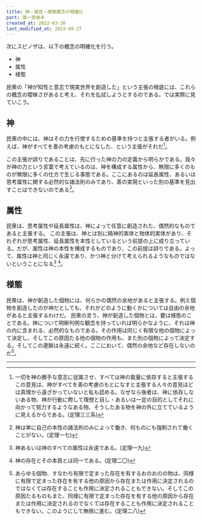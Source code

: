 ```yaml
---
title: 神・属性・様態概念の明確化
part: 第一部後半
created_at: 2022-03-30
last_modified_at: 2023-09-27
---
```


次にスピノザは、以下の概念の明確化を行う。

- 神
- 属性
- 様態

民衆の「神が知性と意志で現実世界を創造した」という主張の根底には、これらの概念の曖昧さがあると考え、それを払拭しようとするのである。では実際に見ていこう。

## 神

民衆の中には、神はその力を行使するための基準を持つと主張する者がいる。例えば、神がすべてを善の考慮のもとになした、という主張がそれだ[^ref1]。

[^ref1]:一切を神の勝手な意志に従属させ、すべては神の裁量に依存すると主張するこの意見は、神がすべてを善の考慮のもとになすと主張する人々の意見ほどは真理から遠ざかっていないと私も認める。なぜなら後者は、神に依存しないある物、神が行動に際して理想と目し・あるいは一定の目的としてそれに向かって努力するようなある物、そうしたある物を神の外に立てているように見えるからである。(定理三三系)

この主張が誤りであることは、先に行った神の力の定義から明らかである。我々が神の力という言葉で考えているのは、神を構成する属性から、無限に多くのものが無限に多くの仕方で生じる事態である。ここにあるのは延長属性、あるいは思考属性に関する必然的な諸法則のみであり、善の実現といった別の基準を見出すことはできないのである[^ref2]。

[^ref2]:神は単に自己の本性の諸法則のみによって働き、何ものにも強制されて働くことがない。(定理一七)

## 属性

民衆は、思考属性や延長属性は、神によって任意に創造された、偶然的なものであると主張する。
この主張は、神とは別に精神的実体と物体的実体があり、それぞれが思考属性、延長属性を本性としているという前提の上に成り立っている。だが、属性は神の本性を構成するものであり、この前提は誤りである。よって、属性は神と同じく永遠であり、かつ神と分けて考えられるようなものではないということになる[^ref3] [^ref4]。

[^ref3]:神あるいは神のすべての属性は永遠である。(定理一九)

[^ref4]:神の存在とその本質とは同一である。(定理二〇)

## 様態

民衆は、神が創造した個物には、何らかの偶然の余地があると主張する。例え個物を創造したのが神だとしても、それがどのように動くかについては自由の余地があると主張するわけだ。
民衆の言う、神が創造した個物とは、要は様態のことである。神について明晰判明な観念を持っていれば明らかなように、それは神の内に含まれる、必然的なものである。その作用は同じく有限な他の個物によって決定し、そしてこの原因たる他の個物の作用も、また別の個物によって決定する。そしてこの連鎖は永遠に続く。ここにおいて、偶然の余地など存在しないのだ[^ref5]。

[^ref5]:あらゆる個物、すなわち有限で定まった存在を有するおのおのの物は、同様に有限で定まった存在を有する他の原因から存在または作用に決定されるのではなくては存在することも作用に決定されることもできない。そしてこの原因たるものもまた、同様に有限で定まった存在を有する他の原因から存在または作用に決定されるのでなくては存在することも作用に決定されることもできない。このようにして無限に進む。(定理二八)

---
